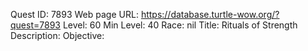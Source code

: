 Quest ID: 7893
Web page URL: https://database.turtle-wow.org/?quest=7893
Level: 60
Min Level: 40
Race: nil
Title: Rituals of Strength
Description: 
Objective: 
